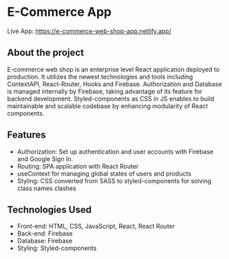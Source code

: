 # E-Commerce App

Live App: https://e-commerce-web-shop-app.netlify.app/

## About the project

E-commerce web shop is an enterprise level React application deployed to production. It utilizes the newest technologies and tools including ContextAPI, React-Router, Hooks and Firebase. Authorization and Database is managed internally by Firebase, taking advantage of its feature for backend development. Styled-components as CSS in JS enables to build maintainable and scalable codebase by enhancing modularity of React components.

## Features

-   Authorization: Set up authentication and user accounts with Firebase and Google Sign In.
-   Routing: SPA application with React Router
-   useContext for managing global states of users and products
-   Styling: CSS converted from SASS to styled-components for solving class names clashes

## Technologies Used

-   Front-end: HTML, CSS, JavaScript, React, React Router
-   Back-end: Firebase
-   Database: Firebase
-   Styling: Styled-components
